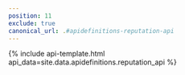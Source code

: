 ```yaml
---
position: 11
exclude: true
canonical_url: .#apidefinitions-reputation-api
---
```

{% include api-template.html api_data=site.data.apidefinitions.reputation_api %}
